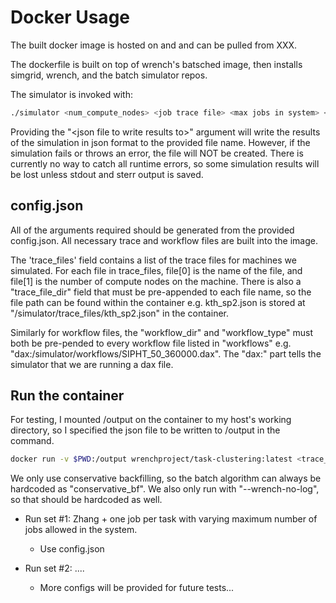 # Docker Usage

The built docker image is hosted on and and can be pulled from XXX.

The dockerfile is built on top of wrench's batsched image, then installs simgrid, wrench, and the batch simulator repos.

The simulator is invoked with:
```bash
./simulator <num_compute_nodes> <job trace file> <max jobs in system> <workflow specification> <workflow start time> <algorithm> <batch algorithm> --wrench-no-log <json file to write results to>
```
Providing the "\<json file to write results to\>" argument will write the results of the simulation in json format to the provided file name. However, if the simulation fails or throws an error, the file will NOT be created. There is currently no way to catch all runtime errors, so some simulation results will be lost unless stdout and sterr output is saved.

## config.json
All of the arguments required should be generated from the provided config.json. All necessary trace and workflow files are built into the image.

The 'trace_files' field contains a list of the trace files for machines we simulated. For each file in trace_files, file[0] is the name of the file, and file[1] is the number of compute nodes on the machine. There is also a "trace_file_dir" field that must be pre-appended to each file name, so the file path can be found within the container e.g. kth_sp2.json is stored at "/simulator/trace_files/kth_sp2.json" in the container.

Similarly for workflow files, the "workflow_dir" and "workflow_type" must both be pre-pended to every workflow file listed in "workflows" e.g. "dax:/simulator/workflows/SIPHT_50_360000.dax". The "dax:" part tells the simulator that we are running a dax file.

## Run the container
For testing, I mounted /output on the container to my host's working directory, so I specified the json file to be written to /output in the command.
```bash
docker run -v $PWD:/output wrenchproject/task-clustering:latest <trace_file[1]> <trace_file_dir + trace_file[0]> <max_sys_jobs> <"dax:" + workflow_dir + wokflow_file> <start_time> <algorithm> conservative_bf --wrench-no-log <"/output/" + file_name.json>
```

We only use conservative backfilling, so the batch algorithm can always be hardcoded as "conservative_bf". We also only run with "--wrench-no-log", so that should be hardcoded as well.

- Run set #1: Zhang + one job per task with varying maximum number of jobs allowed in the system.
    - Use config.json

- Run set #2: ....
    - More configs will be provided for future tests...

